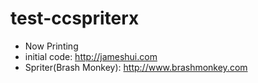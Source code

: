 # test-ccspriterx
 - Now Printing
 - initial code: http://jameshui.com
 - Spriter(Brash Monkey): http://www.brashmonkey.com
